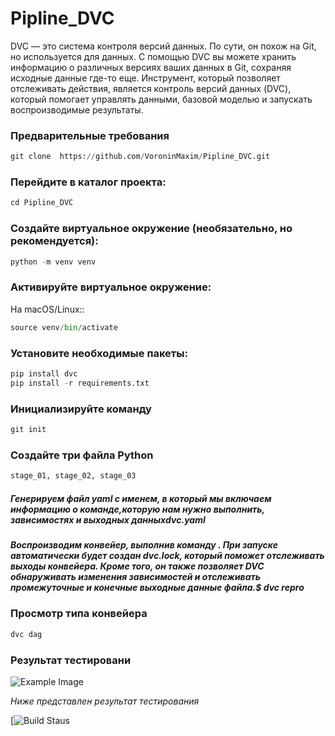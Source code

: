 # Pipline_DVC

DVC — это система контроля версий данных. По сути, он похож на Git, но используется 
для данных. С помощью DVC вы можете хранить информацию о различных версиях ваших данных 
в Git, сохраняя исходные данные где-то еще.
Инструмент, который позволяет отслеживать действия, является контроль версий данных (DVC),
который помогает управлять данными, базовой моделью и запускать воспроизводимые результаты.

###  Предварительные требования
```python
git clone  https://github.com/VoroninMaxim/Pipline_DVC.git
```
### Перейдите в каталог проекта:
```python
cd Pipline_DVC
```
### Создайте виртуальное окружение (необязательно, но рекомендуется):
```python
python -m venv venv
```
### Активируйте виртуальное окружение:
На macOS/Linux::
```python
source venv/bin/activate
```
### Установите необходимые пакеты:
```python
pip install dvc
pip install -r requirements.txt
```
### Инициализируйте команду
```python
git init
```

### Создайте три файла Python
```python
stage_01, stage_02, stage_03
```

##### Генерируем файл yaml с именем, в который мы включаем информацию о команде,которую нам нужно выполнить, зависимостях и выходных данныхdvc.yaml

##### Воспроизводим конвейер, выполнив команду . При запуске автоматически будет создан dvc.lock, который поможет отслеживать выходы конвейера. Кроме того, он также позволяет DVC обнаруживать изменения зависимостей и отслеживать промежуточные и конечные выходные данные файла.$ dvc repro

### Просмотр типа конвейера 
```python
dvc dag
```

### Результат тестировани
![Example Image](https://github.com/VoroninMaxim/Pipline_DVC/actions/runs/11768357847)

_Ниже представлен результат тестирования_

[![Build Staus](https://github.com/VoroninMaxim/Pipline_DVC/actions/runs/11768357847)
